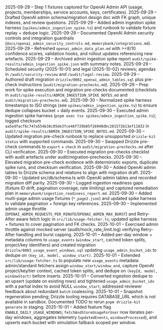 2025-09-29 – Step 1 fixtures captured for OpenAI Admin API (usage, projects, memberships, service accounts, keys, certificates).
2025-09-29 – Drafted OpenAI admin schema/migration design doc with FK graph, unique indexes, and review questions.
2025-09-29 – Added admin ingestion spike harness (`spikes/admin_ingestion_spike.ts`) and runbook to validate fixture replay + dedupe logic.
2025-09-29 – Documented OpenAI Admin security controls and integration guardrails (`docs/openai_admin_security_controls.md`, `memorybank/integrations.md`).
2025-09-29 – Refreshed `openai_admin_data_plan.md` with >=8/10 confidence scores, validation hooks, and rollout updates referencing new artefacts.
2025-09-29 – Archived admin ingestion spike report `audit/spike-results/admin_ingestion_spike.json` with summary notes.
2025-09-29 – Scheduled security (2025-10-01) and legal (2025-10-02) reviews; agendas in `/audit/security-review` and `/audit/legal-review`.
2025-09-29 – Authored draft migration `drizzle/0002_openai_admin_tables.sql` plus pre-check instructions (`audit/migration-prechecks.md`).
2025-09-29 – Prep work for spike execution and migration pre-checks documented (checklists in `audit/spike-results/ADMIN_INGESTION_SPIKE_NOTES.md` and `audit/migration-prechecks.md`).
2025-09-30 – Normalized spike harness timestamps to ISO strings (see `spikes/admin_ingestion_spike.ts`) to ensure dedupe collapses bucket + daily events.
2025-09-30 – Executed admin ingestion spike harness (`pnpm exec tsx spikes/admin_ingestion_spike.ts`); logged checksum `aa5edfacf6c747a554b38c85de3fce46f729b85f16940dbc281572b13ef11832` in `audit/spike-results/ADMIN_INGESTION_SPIKE_NOTES.md`.
2025-09-30 – Updated migration pre-check runbook to replace unsupported `drizzle-kit status` with supported commands.
2025-09-30 – Swapped Drizzle pre-check commands to `export` + `check` in `audit/migration-prechecks.md` after CLI verification.
2025-09-30 – Executed migration pre-checks checklist with audit artefacts under audit/migration-prechecks.
2025-09-30 – Elevated migration pre-check evidence with deterministic exports, duplicate spike runs, and checksum verification.
2025-09-30 – Added OpenAI admin tables to Drizzle schema and relations to align with migration draft.
2025-09-30 – Updated src/db/schema.ts with OpenAI admin tables and recorded migration diff parity.
2025-09-30 – Logged ingestion readiness gaps (fixture ID drift, pagination coverage, rate limiting) and captured remediation plan in `memorybank/ingestion_readiness_report.md`.
2025-09-30 – Added multi-page admin usage fixtures (`*_page2.json`) and updated spike harness to validate pagination + foreign key references.
2025-09-30 – Implemented admin usage throttle (`OPENAI_ADMIN_REQUESTS_PER_MINUTE`/`OPENAI_ADMIN_MAX_BURST`) and Retry-After aware fetch logic in `src/lib/usage-fetcher.ts`; updated spike harness + fixtures to cover pagination and FK checks.
2025-10-01 – Exercised admin throttle against mocked server (audit/mock_rate_limit.log) verifying Retry-After handling and burst capping.
2025-10-01 – Added per-day window + metadata columns to `usage_events` (`window_start`, cached token splits, project/key identifiers) and created migration `drizzle/0003_usage_event_windows.sql` updating `usage_admin_bucket_idx` to dedupe on `(key_id, model, window_start)`.
2025-10-01 – Extended `src/lib/usage-fetcher.ts` to populate new `usage_events` metadata: admin/standard fetchers assign `window_start/window_end`, capture OpenAI project/key/tier context, cached token splits, and dedupe on `(keyId, model, windowStart)` before inserts.
2025-10-01 – Converted ingestion dedupe to an upsert (update on existing rows) and tightened `usage_admin_bucket_idx` with a partial index to avoid NULL `window_start`; addressed reviewer feedback about redundant `batch` coalescing.
2025-10-01 – Snapshot regeneration pending; Drizzle tooling requires DATABASE_URL which is not available in sandbox. Documented TODO to rerun `pnpm drizzle-kit generate` in staging.
2025-10-01 – Added feature flag `ENABLE_DAILY_USAGE_WINDOWS`; `fetchAndStoreUsageForUser` now iterates per-day windows, aggregates telemetry (`updatedEvents`, `windowsProcessed`), and upserts each bucket with simulation fallback scoped per window.
